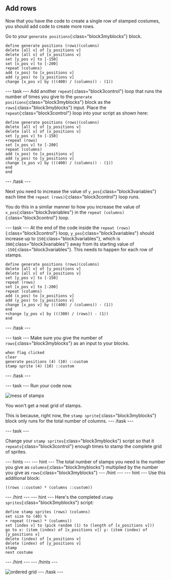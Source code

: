 ## Add rows

Now that you have the code to create a single row of stamped costumes, you should add code to create more rows.

Go to your `generate positions`{:class="block3myblocks"} block.

```blocks3
define generate positions (rows)(columns)
delete [all v] of [y_positions v]
delete [all v] of [x_positions v]
set [y_pos v] to [-150]
set [x_pos v] to [-200]
repeat (columns)
add (x_pos) to [x_positions v]
add (y_pos) to [y_positions v]
change [x_pos v] by (((400) / (columns)) - (1))
```
--- task ---
Add another `repeat`{:class="block3control"} loop that runs the number of times you give to the `generate positions`{:class="block3myblocks"} block as the `rows`{:class="block3myblocks"} input. Place the `repeat`{:class="block3control"} loop into your script as shown here:

```blocks3
define generate positions (rows)(columns)
delete [all v] of [y_positions v]
delete [all v] of [x_positions v]
set [y_pos v] to [-150]
+repeat (rows)
set [x_pos v] to [-200]
repeat (columns)
add (x_pos) to [x_positions v]
add (y_pos) to [y_positions v]
change [x_pos v] by (((400) / (columns)) - (1))
end
end
```
--- /task ---

Next you need to increase the value of `y_pos`{:class="block3variables"} each time the `repeat (rows)`{:class="block3control"} loop runs.

You do this in a similar manner to how you increase the value of `x_pos`{:class="block3variables"} in the `repeat (columns)`{:class="block3control"} loop.

--- task ---
At the end of the code inside the `repeat (rows)`{:class="block3control"} loop, `y_pos`{:class="block3variables"} should increase up to `150`{:class="block3variables"}, which is `300`{:class="block3variables"} away from its starting value of `-150`{:class="block3variables"}. This needs to happen for each row of stamps.

```blocks3
define generate positions (rows)(columns)
delete [all v] of [y_positions v]
delete [all v] of [x_positions v]
set [y_pos v] to [-150]
repeat (rows)
set [x_pos v] to [-200]
repeat (columns)
add (x_pos) to [x_positions v]
add (y_pos) to [y_positions v]
change [x_pos v] by (((400) / (columns)) - (1))
end
+change [y_pos v] by (((300) / (rows)) - (1))
end
```
--- /task ---

--- task ---
Make sure you give the number of `rows`{:class="block3myblocks"} as an input to your blocks.

```blocks3
when flag clicked
clear
generate positions (4) (10) ::custom
stamp sprite (4) (10) ::custom
```
--- /task ---
	
--- task ---
Run your code now.

![mess of stamps](images/mess_stamps.png)
	
You won't get a neat grid of stamps.

This is because, right now, the `stamp sprite`{:class="block3myblocks"} block only runs for the total number of columns.
--- /task ---

--- task ---

Change your `stamp sprites`{:class="block3myblocks"} script so that it `repeats`{:class="block3control"} enough times to stamp the complete grid of sprites.

--- hints --- --- hint ---
The total number of stamps you need is the number you give as `columns`{:class="block3myblocks"} multiplied by the number you give as `rows`{:class="block3myblocks"}
--- /hint --- --- hint ---
Use this additional block:
```blocks3
((rows ::custom) * (columns ::custom))
```
--- /hint --- --- hint ---
Here's the completed `stamp sprites`{:class="block3myblocks"} script:
```blocks3
define stamp sprites (rows) (columns)
set size to (40) %
+ repeat ((rows) * (columns))
set [index v] to (pick random (1) to (length of [x_positions v]))
go to x: (item (index) of [x_positions v]) y: (item (index) of [y_positions v]
delete (index) of [x_positions v]
delete (index) of [y_positions v]
stamp
next costume
```
--- /hint --- --- /hints ---

![ordered grid](images/nice_grid.png)
--- /task ---
